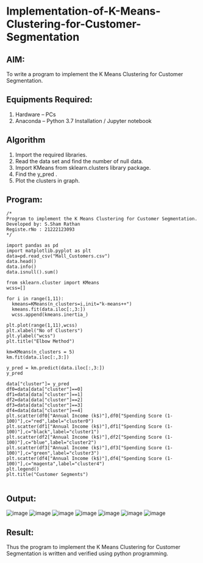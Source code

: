 # Implementation-of-K-Means-Clustering-for-Customer-Segmentation

## AIM:
To write a program to implement the K Means Clustering for Customer Segmentation.

## Equipments Required:
1. Hardware – PCs
2. Anaconda – Python 3.7 Installation / Jupyter notebook

## Algorithm
1. Import the required libraries.
2. Read the data set and find the number of null data.
3. Import KMeans from sklearn.clusters library package.
4. Find the y_pred .
5. Plot the clusters in graph.

## Program:
```
/*
Program to implement the K Means Clustering for Customer Segmentation.
Developed by: S.Sham Rathan  
Registe.rNo : 21222123093  
*/

import pandas as pd
import matplotlib.pyplot as plt
data=pd.read_csv("Mall_Customers.csv")
data.head()
data.info()
data.isnull().sum()

from sklearn.cluster import KMeans
wcss=[] 

for i in range(1,11):
  kmeans=KMeans(n_clusters=i,init="k-means++")
  kmeans.fit(data.iloc[:,3:])
  wcss.append(kmeans.inertia_)
  
plt.plot(range(1,11),wcss)
plt.xlabel("No of Clusters")
plt.ylabel("wcss")
plt.title("Elbow Method")

km=KMeans(n_clusters = 5)
km.fit(data.iloc[:,3:])

y_pred = km.predict(data.iloc[:,3:])
y_pred

data["cluster"]= y_pred
df0=data[data["cluster"]==0]
df1=data[data["cluster"]==1]
df2=data[data["cluster"]==2]
df3=data[data["cluster"]==3]
df4=data[data["cluster"]==4]
plt.scatter(df0["Annual Income (k$)"],df0["Spending Score (1-100)"],c="red",label="cluster0")
plt.scatter(df1["Annual Income (k$)"],df1["Spending Score (1-100)"],c="black",label="cluster1")
plt.scatter(df2["Annual Income (k$)"],df2["Spending Score (1-100)"],c="blue",label="cluster2")
plt.scatter(df3["Annual Income (k$)"],df3["Spending Score (1-100)"],c="green",label="cluster3")
plt.scatter(df4["Annual Income (k$)"],df4["Spending Score (1-100)"],c="magenta",label="cluster4")
plt.legend()
plt.title("Customer Segments")


```

## Output:
![image](https://github.com/ShamRathan/Implementation-of-K-Means-Clustering-for-Customer-Segmentation/assets/93587823/cc3f4541-62ff-42f8-a28b-2a6388f68f63)
![image](https://github.com/ShamRathan/Implementation-of-K-Means-Clustering-for-Customer-Segmentation/assets/93587823/9989635e-1b13-423d-8fb8-a18a3802384e)
![image](https://github.com/ShamRathan/Implementation-of-K-Means-Clustering-for-Customer-Segmentation/assets/93587823/f2f60cec-f4df-4f79-9e5b-2d5dd1f6cb10)
![image](https://github.com/ShamRathan/Implementation-of-K-Means-Clustering-for-Customer-Segmentation/assets/93587823/14dcf48e-e4ac-4b68-9102-bc021ca2715e)
![image](https://github.com/ShamRathan/Implementation-of-K-Means-Clustering-for-Customer-Segmentation/assets/93587823/f9b059b2-56d1-4ec1-88a6-5f161ced5f72)
![image](https://github.com/ShamRathan/Implementation-of-K-Means-Clustering-for-Customer-Segmentation/assets/93587823/53bf9a34-30aa-4be2-b116-cdcbbbef1574)
![image](https://github.com/ShamRathan/Implementation-of-K-Means-Clustering-for-Customer-Segmentation/assets/93587823/6dfff698-6130-4867-a006-430e050471b8)



## Result:
Thus the program to implement the K Means Clustering for Customer Segmentation is written and verified using python programming.
